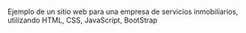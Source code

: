 
Ejemplo de un sitio web para una empresa de servicios inmobiliarios, utilizando HTML, CSS, JavaScript, BootStrap
